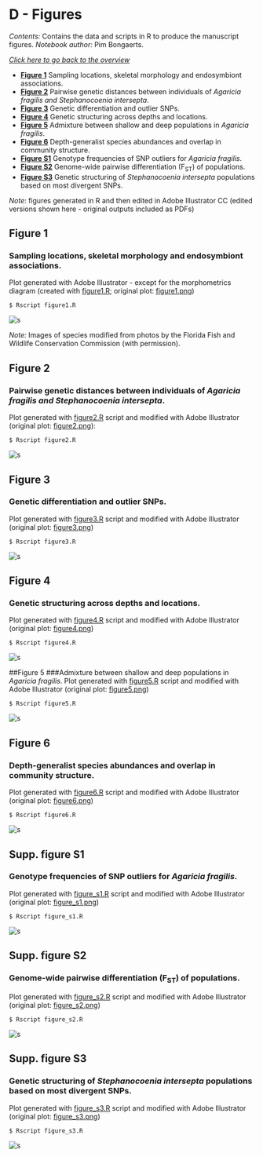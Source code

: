 # D - Figures
*Contents:* Contains the data and scripts in R to produce the manuscript figures. *Notebook author:* Pim Bongaerts. 


*[Click here to go back to the overview](https://github.com/pimbongaerts/bermuda-rad/)*

* **[Figure 1](#figure-1)** Sampling locations, skeletal morphology and endosymbiont associations.
* **[Figure 2](#figure-2)** Pairwise genetic distances between individuals of *Agaricia fragilis and Stephanocoenia intersepta*.
* **[Figure 3](#figure-3)** Genetic differentiation and outlier SNPs. 
* **[Figure 4](#figure-4)** Genetic structuring across depths and locations.
* **[Figure 5](#figure-5)** Admixture between shallow and deep populations in *Agaricia fragilis*.
* **[Figure 6](#figure-6)** Depth-generalist species abundances and overlap in community structure.
* **[Figure S1](#supp-figure-s1)** Genotype frequencies of SNP outliers for *Agaricia fragilis*.
* **[Figure S2](#supp-figure-s2)** Genome-wide pairwise differentiation (F<sub>ST</sub>) of populations.
* **[Figure S3](#supp-figure-s3)** Genetic structuring of *Stephanocoenia intersepta* populations based on most divergent SNPs.

*Note*: figures generated in R and then edited in Adobe Illustrator CC (edited versions shown here - original outputs included as PDFs)

## Figure 1
### Sampling locations, skeletal morphology and endosymbiont associations.
Plot generated with Adobe Illustrator - except for the morphometrics diagram (created with [figure1.R](FIG1/figure1.R); original plot: [figure1.png](FIG1/figure1.png))

	$ Rscript figure1.R

![s](FIG1/figure1_mod.png)

*Note:* Images of species modified from photos by the Florida Fish and Wildlife Conservation Commission (with permission).

## Figure 2
### Pairwise genetic distances between individuals of *Agaricia fragilis and Stephanocoenia intersepta*.
Plot generated with [figure2.R](FIG2/figure2.R) script and modified with Adobe Illustrator (original plot: [figure2.png](FIG2/figure2.png)):

	$ Rscript figure2.R

![s](FIG2/figure2_mod.png)

## Figure 3
### Genetic differentiation and outlier SNPs. 
Plot generated with [figure3.R](FIG3/figure3.R) script and modified with Adobe Illustrator (original plot: [figure3.png](FIG3/figure3.png))

	$ Rscript figure3.R

![s](FIG3/figure3_mod.png)


## Figure 4
### Genetic structuring across depths and locations.
Plot generated with [figure4.R](FIG4/figure4.R) script and modified with Adobe Illustrator (original plot: [figure4.png](FIG4/figure4.png))

	$ Rscript figure4.R

![s](FIG4/figure4_mod.png)

##Figure 5
###Admixture between shallow and deep populations in *Agaricia fragilis*.
Plot generated with [figure5.R](FIG5/figure5.R) script and modified with Adobe Illustrator (original plot: [figure5.png](FIG5/figure5.png))

	$ Rscript figure5.R

![s](FIG5/figure5_mod.png)

## Figure 6
### Depth-generalist species abundances and overlap in community structure.
Plot generated with [figure6.R](FIG6/figure6.R) script and modified with Adobe Illustrator (original plot: [figure6.png](FIG6/figure6.png))

	$ Rscript figure6.R

![s](FIG6/figure6_mod.png)

## Supp. figure S1
### Genotype frequencies of SNP outliers for *Agaricia fragilis*.
Plot generated with [figure_s1.R](SUPFIG1/figure_s1.R) script and modified with Adobe Illustrator (original plot: [figure_s1.png](SUPFIG1/figure_s1.png))

	$ Rscript figure_s1.R
	
![s](SUPFIG1/figure_s1_mod.png)

## Supp. figure S2
### Genome-wide pairwise differentiation (F<sub>ST</sub>) of populations.
Plot generated with [figure_s2.R](SUPFIG1/figure_s2.R) script and modified with Adobe Illustrator (original plot: [figure_s2.png](SUPFIG2/figure_s2.png))

	$ Rscript figure_s2.R
	
![s](SUPFIG2/figure_s2_mod.png)

## Supp. figure S3
### Genetic structuring of *Stephanocoenia intersepta* populations based on most divergent SNPs.
Plot generated with [figure_s3.R](SUPFIG3/figure_s3.R) script and modified with Adobe Illustrator (original plot: [figure_s3.png](SUPFIG3/figure_s3.png))

	$ Rscript figure_s3.R
	
![s](SUPFIG3/figure_s3_mod.png)